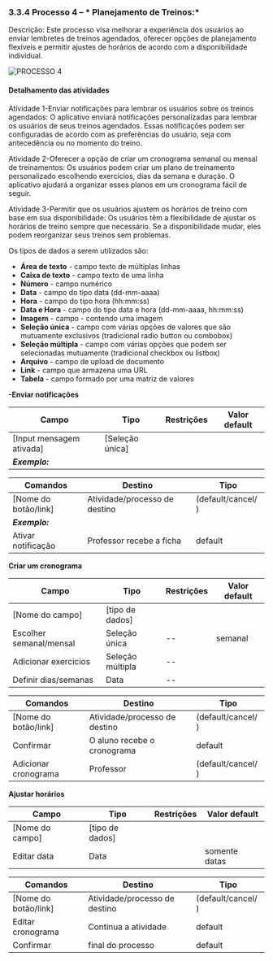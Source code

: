 ### 3.3.4 Processo 4 – * Planejamento de Treinos:*

Descrição: Este processo visa melhorar a experiência dos usuários ao enviar lembretes de treinos agendados, oferecer opções de planejamento flexíveis e permitir ajustes de horários de acordo com a disponibilidade individual.

![PROCESSO 4](https://github.com/ICEI-PUC-Minas-PPLES-TI/plf-es-2023-2-ti2-1372100-workoutwiz/blob/master/docs/images/absence-request.png)


#### Detalhamento das atividades

Atividade 1-Enviar notificações para lembrar os usuários sobre os treinos agendados: O aplicativo enviará notificações personalizadas para lembrar os usuários de seus treinos agendados. Essas notificações podem ser configuradas de acordo com as preferências do usuário, seja com antecedência ou no momento do treino.

Atividade 2-Oferecer a opção de criar um cronograma semanal ou mensal de treinamentos: Os usuários podem criar um plano de treinamento personalizado escolhendo exercícios, dias da semana e duração. O aplicativo ajudará a organizar esses planos em um cronograma fácil de seguir.

Atividade 3-Permitir que os usuários ajustem os horários de treino com base em sua disponibilidade: Os usuários têm a flexibilidade de ajustar os horários de treino sempre que necessário. Se a disponibilidade mudar, eles podem reorganizar seus treinos sem problemas.

Os tipos de dados a serem utilizados são:

* **Área de texto** - campo texto de múltiplas linhas
* **Caixa de texto** - campo texto de uma linha
* **Número** - campo numérico
* **Data** - campo do tipo data (dd-mm-aaaa)
* **Hora** - campo do tipo hora (hh:mm:ss)
* **Data e Hora** - campo do tipo data e hora (dd-mm-aaaa, hh:mm:ss)
* **Imagem** - campo - contendo uma imagem
* **Seleção única** - campo com várias opções de valores que são mutuamente exclusivos (tradicional radio button ou combobox)
* **Seleção múltipla** - campo com várias opções que podem ser selecionadas mutuamente (tradicional checkbox ou listbox)
* **Arquivo** - campo de upload de documento
* **Link** - campo que armazena uma URL
* **Tabela** - campo formado por uma matriz de valores

**-Enviar notificações**

| **Campo**       | **Tipo**         | **Restrições** | **Valor default** |
| ---             | ---              | ---            | ---               |
| [Input mensagem ativada] | [Seleção única]  |                |                   |
| ***Exemplo:***  |                  |                |                   |



| **Comandos**         |  **Destino**                   | **Tipo** |
| ---                  | ---                            | ---               |
| [Nome do botão/link] | Atividade/processo de destino  | (default/cancel/  ) |
| ***Exemplo:***       |                                |                   |
| Ativar notificação              | Professor recebe a ficha       | default           |



**Criar um cronograma**

| **Campo**       | **Tipo**         | **Restrições** | **Valor default** |
| ---             | ---              | ---            | ---               |
| [Nome do campo] | [tipo de dados]  |                |                   |
| Escolher semanal/mensal |Seleção única |      --          |     semanal              |
| Adicionar exercicios | Seleção múltipla  |         --       |                   |
| Definir dias/semanas  |Data                  |       --         |                   |



| **Comandos**         |  **Destino**                   | **Tipo**          |
| ---                  | ---                            | ---               |
| [Nome do botão/link] | Atividade/processo de destino  | (default/cancel/  ) |
|  Confirmar |   O aluno recebe o cronograma                       |   default                |
| Adicionar  cronograma | Professor   | (default/cancel/  ) |

**Ajustar horários**

| **Campo**       | **Tipo**         | **Restrições** | **Valor default** |
| ---             | ---              | ---            | ---               |
| [Nome do campo] | [tipo de dados]  |                |                   |
| Editar data |Data |                |      somente datas          |default





| **Comandos**         |  **Destino**                   | **Tipo**          |
| ---                  | ---                            | ---               |
| [Nome do botão/link] | Atividade/processo de destino  | (default/cancel/  ) |
| Editar cronograma|  Continua a atividade  |    default            |                   
|     Confirmar                  |    final do processo                         |     default              |
